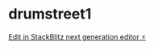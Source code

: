 # drumstreet1

[Edit in StackBlitz next generation editor ⚡️](https://stackblitz.com/~/github.com/eldrgeek/drumstreet1)